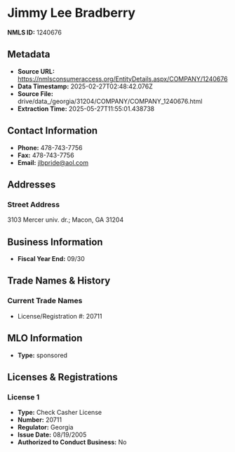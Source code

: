 # Jimmy Lee Bradberry

**NMLS ID:** 1240676

## Metadata
- **Source URL:** https://nmlsconsumeraccess.org/EntityDetails.aspx/COMPANY/1240676
- **Data Timestamp:** 2025-02-27T02:48:42.076Z
- **Source File:** drive/data_/georgia/31204/COMPANY/COMPANY_1240676.html
- **Extraction Time:** 2025-05-27T11:55:01.438738

## Contact Information
- **Phone:** 478-743-7756
- **Fax:** 478-743-7756
- **Email:** jlbpride@aol.com

## Addresses
### Street Address
3103 Mercer univ. dr.; Macon, GA 31204

## Business Information
- **Fiscal Year End:** 09/30

## Trade Names & History
### Current Trade Names
- License/Registration #: 20711

## MLO Information
- **Type:** sponsored

## Licenses & Registrations

### License 1
- **Type:** Check Casher License
- **Number:** 20711
- **Regulator:** Georgia
- **Issue Date:** 08/19/2005
- **Authorized to Conduct Business:** No
